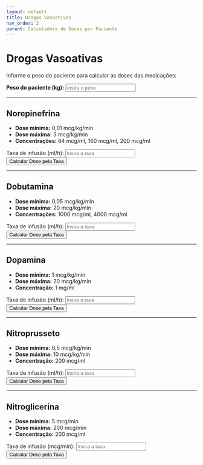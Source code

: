 ```yaml
---
layout: default
title: Drogas Vasoativas
nav_order: 2
parent: Calculadora de Doses por Paciente
---
```


# Drogas Vasoativas

Informe o peso do paciente para calcular as doses das medicações:

<div class="form-group">
  <label for="pesoPaciente"><strong>Peso do paciente (kg):</strong></label>
  <input type="number" id="pesoPaciente" placeholder="Insira o peso" min="0" step="any">
</div>

---

## Norepinefrina

- **Dose mínima:** 0,01 mcg/kg/min  
- **Dose máxima:** 3 mcg/kg/min  
- **Concentrações:** 64 mcg/ml, 160 mcg/ml, 200 mcg/ml  

<div class="form-group">
  <label for="taxaNorepinefrina">Taxa de infusão (ml/h):</label>
  <input type="number" id="taxaNorepinefrina" placeholder="Insira a taxa" min="0" step="any">
  <button onclick="calcularDosePorTaxa('norepinefrina')">Calcular Dose pela Taxa</button>
  <div class="result" id="resultadoNorepinefrina"></div>
</div>

---

## Dobutamina

- **Dose mínima:** 0,05 mcg/kg/min  
- **Dose máxima:** 20 mcg/kg/min  
- **Concentrações:** 1000 mcg/ml, 4000 mcg/ml  

<div class="form-group">
  <label for="taxaDobutamina">Taxa de infusão (ml/h):</label>
  <input type="number" id="taxaDobutamina" placeholder="Insira a taxa" min="0" step="any">
  <button onclick="calcularDosePorTaxa('dobutamina')">Calcular Dose pela Taxa</button>
  <div class="result" id="resultadoDobutamina"></div>
</div>

---

## Dopamina

- **Dose mínima:** 1 mcg/kg/min  
- **Dose máxima:** 20 mcg/kg/min  
- **Concentração:** 1 mg/ml  

<div class="form-group">
  <label for="taxaDopamina">Taxa de infusão (ml/h):</label>
  <input type="number" id="taxaDopamina" placeholder="Insira a taxa" min="0" step="any">
  <button onclick="calcularDosePorTaxa('dopamina')">Calcular Dose pela Taxa</button>
  <div class="result" id="resultadoDopamina"></div>
</div>

---

## Nitroprusseto

- **Dose mínima:** 0,5 mcg/kg/min  
- **Dose máxima:** 10 mcg/kg/min  
- **Concentração:** 200 mcg/ml  

<div class="form-group">
  <label for="taxaNitroprusseto">Taxa de infusão (ml/h):</label>
  <input type="number" id="taxaNitroprusseto" placeholder="Insira a taxa" min="0" step="any">
  <button onclick="calcularDosePorTaxa('nitroprusseto')">Calcular Dose pela Taxa</button>
  <div class="result" id="resultadoNitroprusseto"></div>
</div>

---

## Nitroglicerina

- **Dose mínima:** 5 mcg/min  
- **Dose máxima:** 200 mcg/min  
- **Concentração:** 200 mcg/ml  

<div class="form-group">
  <label for="taxaNitroglicerina">Taxa de infusão (mcg/min):</label>
  <input type="number" id="taxaNitroglicerina" placeholder="Insira a taxa" min="0" step="any">
  <button onclick="calcularDosePorTaxa('nitroglicerina')">Calcular Dose pela Taxa</button>
  <div class="result" id="resultadoNitroglicerina"></div>
</div>

<script>
window.calcularDosePorTaxa = function(medicamento) {
  const taxaElem = document.getElementById('taxa' + capitalize(medicamento));
  const taxa = parseFloat(taxaElem && taxaElem.value);
  if (isNaN(taxa) || taxa <= 0) {
    alert('Insira uma taxa válida para ' + medicamento);
    return;
  }
  let peso;
  if (medicamento !== 'nitroglicerina') {
    const pesoElem = document.getElementById('pesoPaciente');
    peso = parseFloat(pesoElem && pesoElem.value);
    if (isNaN(peso) || peso <= 0) {
      alert('Insira o peso do paciente');
      return;
    }
  }
  let resultado = '';
  switch (medicamento) {
    case 'norepinefrina':
      [64, 160, 200].forEach(conc => {
        const dose = taxa * conc;
        resultado += `<strong>${conc} mcg/ml:</strong> ${dose.toFixed(2)} mcg/h (${(dose/60/peso).toFixed(3)} mcg/kg/min)<br>`;
      });
      break;
    case 'dobutamina':
      [1000, 4000].forEach(conc => {
        const dose = taxa * conc;
        resultado += `<strong>${conc} mcg/ml:</strong> ${dose.toFixed(2)} mcg/h (${(dose/60/peso).toFixed(3)} mcg/kg/min)<br>`;
      });
      break;
    case 'dopamina':
      const doseDp = taxa * 1000;
      resultado = `<strong>1 mg/ml:</strong> ${doseDp.toFixed(2)} mcg/h (${(doseDp/60/peso).toFixed(3)} mcg/kg/min)`;
      break;
    case 'nitroprusseto':
      const doseNP = taxa * 200;
      resultado = `<strong>200 mcg/ml:</strong> ${doseNP.toFixed(2)} mcg/h (${(doseNP/60/peso).toFixed(3)} mcg/kg/min)`;
      break;
    case 'nitroglicerina':
      const mlMin = taxa / 200;
      resultado = `Taxa necessária: ${(mlMin*60).toFixed(2)} ml/h para ${taxa} mcg/min`;
      break;
  }
  document.getElementById('resultado' + capitalize(medicamento)).innerHTML = resultado;
};

window.capitalize = function(s) {
  return s.charAt(0).toUpperCase() + s.slice(1);
};

document.addEventListener('DOMContentLoaded', () => {
  ['norepinefrina','dobutamina','dopamina','nitroprusseto','nitroglicerina']
    .forEach(m => {
      const input = document.getElementById('taxa' + capitalize(m));
      input && input.addEventListener('input', () => calcularDosePorTaxa(m));
    });
  const pesoInput = document.getElementById('pesoPaciente');
  pesoInput && pesoInput.addEventListener('input', () => {
    ['norepinefrina','dobutamina','dopamina','nitroprusseto']
      .forEach(m => calcularDosePorTaxa(m));
  });
});
</script>
